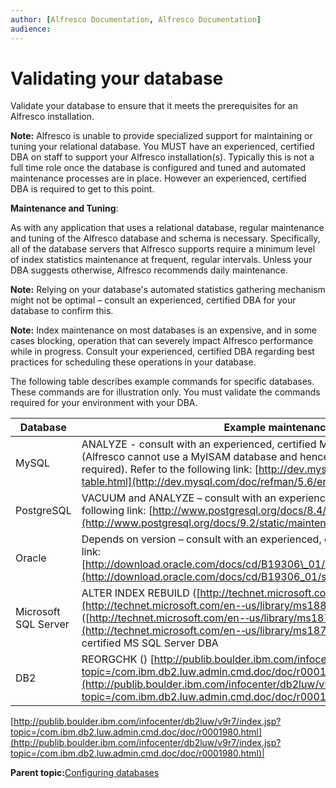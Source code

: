 ```yaml
---
author: [Alfresco Documentation, Alfresco Documentation]
audience: 
---
```


# Validating your database

Validate your database to ensure that it meets the prerequisites for an Alfresco installation.

**Note:** Alfresco is unable to provide specialized support for maintaining or tuning your relational database. You MUST have an experienced, certified DBA on staff to support your Alfresco installation\(s\). Typically this is not a full time role once the database is configured and tuned and automated maintenance processes are in place. However an experienced, certified DBA is required to get to this point.

**Maintenance and Tuning**:

As with any application that uses a relational database, regular maintenance and tuning of the Alfresco database and schema is necessary. Specifically, all of the database servers that Alfresco supports require a minimum level of index statistics maintenance at frequent, regular intervals. Unless your DBA suggests otherwise, Alfresco recommends daily maintenance.

**Note:** Relying on your database's automated statistics gathering mechanism might not be optimal – consult an experienced, certified DBA for your database to confirm this.

**Note:** Index maintenance on most databases is an expensive, and in some cases blocking, operation that can severely impact Alfresco performance while in progress. Consult your experienced, certified DBA regarding best practices for scheduling these operations in your database.

The following table describes example commands for specific databases. These commands are for illustration only. You must validate the commands required for your environment with your DBA.

|Database|Example maintenance commands|
|--------|----------------------------|
|MySQL|ANALYZE - consult with an experienced, certified MySQL DBA who has InnoDB experience \(Alfresco cannot use a MyISAM database and hence an InnoDB-experienced MySQL DBA is required\). Refer to the following link: [http://dev.mysql.com/doc/refman/5.6/en/analyze-table.html](http://dev.mysql.com/doc/refman/5.6/en/analyze-table.html).|
|PostgreSQL|VACUUM and ANALYZE – consult with an experienced, certified PostgreSQL DBA. Refer to the following link: [http://www.postgresql.org/docs/8.4/static/maintenance.html](http://www.postgresql.org/docs/9.2/static/maintenance.html).|
|Oracle|Depends on version – consult with an experienced, certified Oracle DBA. Refer to the following link: [http://download.oracle.com/docs/cd/B19306\_01/server.102/b14211/stats.htm\#PFGRF003](http://download.oracle.com/docs/cd/B19306_01/server.102/b14211/stats.htm#PFGRF003).|
|Microsoft SQL Server|ALTER INDEX REBUILD \([http://technet.microsoft.com/en-­‐us/library/ms188388.aspx](http://technet.microsoft.com/en-­‐us/library/ms188388.aspx)\), UPDATE STATISTICS \([http://technet.microsoft.com/en-­‐us/library/ms187348.aspx](http://technet.microsoft.com/en-­‐us/library/ms187348.aspx)\) – consult with an experienced, certified MS SQL Server DBA|
|DB2|REORGCHK \(\) [http://publib.boulder.ibm.com/infocenter/db2luw/v9r7/index.jsp?topic=/com.ibm.db2.luw.admin.cmd.doc/doc/r0001971.html](http://publib.boulder.ibm.com/infocenter/db2luw/v9r7/index.jsp?topic=/com.ibm.db2.luw.admin.cmd.doc/doc/r0001971.html)RUNSTATS \(\)

[http://publib.boulder.ibm.com/infocenter/db2luw/v9r7/index.jsp?topic=/com.ibm.db2.luw.admin.cmd.doc/doc/r0001980.html](http://publib.boulder.ibm.com/infocenter/db2luw/v9r7/index.jsp?topic=/com.ibm.db2.luw.admin.cmd.doc/doc/r0001980.html)|

**Parent topic:**[Configuring databases](../concepts/intro-db-setup.md)

